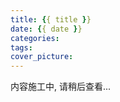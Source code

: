 ```yaml
---
title: {{ title }}
date: {{ date }}
categories:
tags:
cover_picture:
---
```

<!-- <script type="text/javascript" src="https://cdnjs.cloudflare.com/ajax/libs/mathjax/2.7.4/MathJax.js?config=default"></script> -->


内容施工中, 请稍后查看...